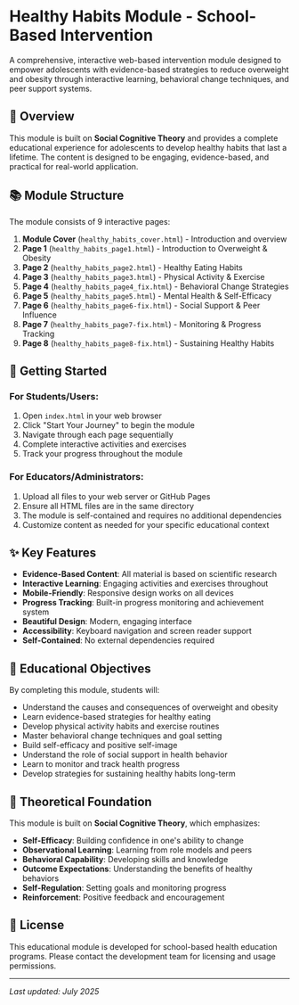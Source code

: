 # Healthy Habits Module - School-Based Intervention

A comprehensive, interactive web-based intervention module designed to empower adolescents with evidence-based strategies to reduce overweight and obesity through interactive learning, behavioral change techniques, and peer support systems.

## 🌟 Overview

This module is built on **Social Cognitive Theory** and provides a complete educational experience for adolescents to develop healthy habits that last a lifetime. The content is designed to be engaging, evidence-based, and practical for real-world application.

## 📚 Module Structure

The module consists of 9 interactive pages:

1. **Module Cover** (`healthy_habits_cover.html`) - Introduction and overview
2. **Page 1** (`healthy_habits_page1.html`) - Introduction to Overweight & Obesity
3. **Page 2** (`healthy_habits_page2.html`) - Healthy Eating Habits
4. **Page 3** (`healthy_habits_page3.html`) - Physical Activity & Exercise
5. **Page 4** (`healthy_habits_page4_fix.html`) - Behavioral Change Strategies
6. **Page 5** (`healthy_habits_page5.html`) - Mental Health & Self-Efficacy
7. **Page 6** (`healthy_habits_page6-fix.html`) - Social Support & Peer Influence
8. **Page 7** (`healthy_habits_page7-fix.html`) - Monitoring & Progress Tracking
9. **Page 8** (`healthy_habits_page8-fix.html`) - Sustaining Healthy Habits

## 🚀 Getting Started

### For Students/Users:
1. Open `index.html` in your web browser
2. Click "Start Your Journey" to begin the module
3. Navigate through each page sequentially
4. Complete interactive activities and exercises
5. Track your progress throughout the module

### For Educators/Administrators:
1. Upload all files to your web server or GitHub Pages
2. Ensure all HTML files are in the same directory
3. The module is self-contained and requires no additional dependencies
4. Customize content as needed for your specific educational context

## ✨ Key Features

- **Evidence-Based Content**: All material is based on scientific research
- **Interactive Learning**: Engaging activities and exercises throughout
- **Mobile-Friendly**: Responsive design works on all devices
- **Progress Tracking**: Built-in progress monitoring and achievement system
- **Beautiful Design**: Modern, engaging interface
- **Accessibility**: Keyboard navigation and screen reader support
- **Self-Contained**: No external dependencies required

## 🎯 Educational Objectives

By completing this module, students will:

- Understand the causes and consequences of overweight and obesity
- Learn evidence-based strategies for healthy eating
- Develop physical activity habits and exercise routines
- Master behavioral change techniques and goal setting
- Build self-efficacy and positive self-image
- Understand the role of social support in health behavior
- Learn to monitor and track health progress
- Develop strategies for sustaining healthy habits long-term

## 🧠 Theoretical Foundation

This module is built on **Social Cognitive Theory**, which emphasizes:

- **Self-Efficacy**: Building confidence in one's ability to change
- **Observational Learning**: Learning from role models and peers
- **Behavioral Capability**: Developing skills and knowledge
- **Outcome Expectations**: Understanding the benefits of healthy behaviors
- **Self-Regulation**: Setting goals and monitoring progress
- **Reinforcement**: Positive feedback and encouragement

## 📝 License

This educational module is developed for school-based health education programs. Please contact the development team for licensing and usage permissions.

---

*Last updated: July 2025* 
